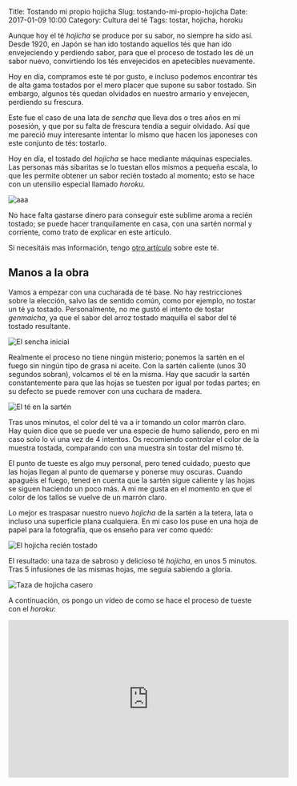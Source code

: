 Title: Tostando mi propio hojicha
Slug: tostando-mi-propio-hojicha
Date: 2017-01-09 10:00
Category: Cultura del té
Tags: tostar, hojicha, horoku



Aunque hoy el té *hojicha* se produce por su sabor, no siempre ha sido así. Desde 1920, en Japón se han ido tostando aquellos tés que han ido envejeciendo y perdiendo sabor, para que el proceso de tostado les dé un sabor nuevo, convirtiendo los tés envejecidos en apetecibles nuevamente.

Hoy en día, compramos este té por gusto, e incluso podemos encontrar tés de alta gama tostados por el mero placer que supone su sabor tostado. Sin embargo, algunos tés quedan olvidados en nuestro armario y envejecen, perdiendo su frescura.

Este fue el caso de una lata de *sencha* que lleva dos o tres años en mi posesión, y que por su falta de frescura tendía a seguir olvidado. Así que me pareció muy interesante intentar lo mismo que hacen los japoneses con este conjunto de tés: tostarlo.

Hoy en día, el tostado del *hojicha* se hace mediante máquinas especiales. Las personas más sibaritas se lo tuestan ellos mismos a pequeña escala, lo que les permite obtener un sabor recién tostado al momento; esto se hace con un utensilio especial llamado *horoku*.

![aaa]({static}/images/horoku.jpg)

No hace falta gastarse dinero para conseguir este sublime aroma a recién tostado; se puede hacer tranquilamente en casa, con una sartén normal y corriente, como trato de explicar en este artículo.

Si necesitáis mas información, tengo [otro artículo]({filename}/articles/descubriendo-un-te-llamado-hojicha.md) sobre este té.

## Manos a la obra

Vamos a empezar con una cucharada de té base. No hay restricciones sobre la elección, salvo las de sentido común, como por ejemplo, no tostar un té ya tostado. Personalmente, no me gustó el intento de tostar *genmaicha*, ya que el sabor del arroz tostado maquilla el sabor del té tostado resultante.

![El sencha inicial]({static}/images/tostando_hojicha_01.jpg)

Realmente el proceso no tiene ningún misterio; ponemos la sartén en el fuego sin ningún tipo de grasa ni aceite. Con la sartén caliente (unos 30 segundos sobran), volcamos el té en la misma. Hay que sacudir la sartén constantemente para que las hojas se tuesten por igual por todas partes; en su defecto se puede remover con una cuchara de madera.

![El té en la sartén]({static}/images/tostando_hojicha_02.jpg)

Tras unos minutos, el color del té va a ir tomando un color marrón claro. Hay quien dice que se puede ver una especie de humo saliendo, pero en mi caso solo lo vi una vez de 4 intentos. Os recomiendo controlar el color de la muestra tostada, comparando con una muestra sin tostar del mismo té.

El punto de tueste es algo muy personal, pero tened cuidado, puesto que las hojas llegan al punto de quemarse y ponerse muy oscuras. Cuando apaguéis el fuego, tened en cuenta que la sartén sigue caliente y las hojas se siguen haciendo un poco más. A mi me gusta en el momento en que el color de los tallos se vuelve de un marrón claro.

Lo mejor es traspasar nuestro nuevo *hojicha* de la sartén a la tetera, lata o incluso una superficie plana cualquiera. En mi caso los puse en una hoja de papel para la fotografía, que os enseño para ver como quedó:

![El hojicha recién tostado]({static}/images/tostando_hojicha_03.jpg)

El resultado: una taza de sabroso y delicioso té *hojicha*, en unos 5 minutos. Tras 5 infusiones de las mismas hojas, me seguía sabiendo a gloria.

![Taza de hojicha casero]({static}/images/tostando_hojicha_04.jpg)

A continuación, os pongo un vídeo de como se hace el proceso de tueste con el *horoku*:

<iframe width="560" height="315" src="https://www.youtube.com/embed/Hc75CHy5Im0" frameborder="0" allowfullscreen></iframe>
